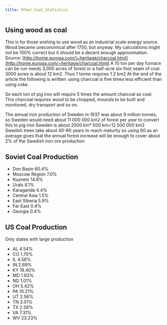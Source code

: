 ```yaml
---
title: Other_Coal_Statistics
---
```

##  Using wood as coal 

This is for those wishing to use wood as an industrial scale energy
source. Wood became uneconomical after 1750, but anyway. My calculations
might not be 100% correct but it should be a decent enough
approximation. Source:
[http://home.europa.com/\~heritage/charcoal.html](http://home.europa.com/~heritage/charcoal.html)
A 10 ton per day furnace can be run needs 3,000 acres of forest or a
half-acre six-foot seam of coal. 3000 acres is about 12 km2. Thus 1
tonne requires 1.2 km2 At the end of the article the following is
written: using charcoal is five times less efficient than using coke.

So each ton of pig iron will require 5 times the amount charcoal as
coal. This charcoal requires wood to be chopped, mounds to be built and
monitored, dry transport and so on.

The annual iron production of Sweden in 1937 was about 9 million tonnes,
so Sweden would need about 11 000 000 km2 of forest per year to convert
this to pig iron Sweden is about 2500 km\* 500 km=12 500 000 km2 Swedish
trees take about 40-80 years to reach maturity so using 60 as an average
gives that the annual forest increase will be enough to cover about 2%
of the Swedish iron ore production

  

##  Soviet Coal Production 

-   Don Basin 60.4%
-   Moscow Region 7.0%
-   Kuznets 14.8%
-   Urals 8.1%
-   Karaganda 4.4%
-   Central Asia 1.5%
-   East Siberia 5.9%
-   Far East 0.4%
-   Georgia 0.4%

  

##  US Coal Production 

Only states with large production

-   AL 4.54%
-   CO 1.70%
-   IL 4.58%
-   IN 2.69%
-   KY 19.40%
-   MD 1.93%
-   ND 1.01%
-   OH 5.42%
-   PA 10.21%
-   UT 2.56%
-   TN 3.01%
-   TX 2.58%
-   VA 7.31%
-   WV 23.23%

